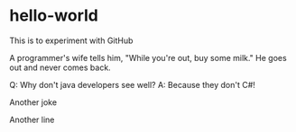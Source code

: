 # hello-world
This is to experiment with GitHub

A programmer's wife tells him, "While you're out, buy some milk." He goes out and never comes back. 

Q: Why don't java developers see well?
A: Because they don't C#!

Another joke

Another line
